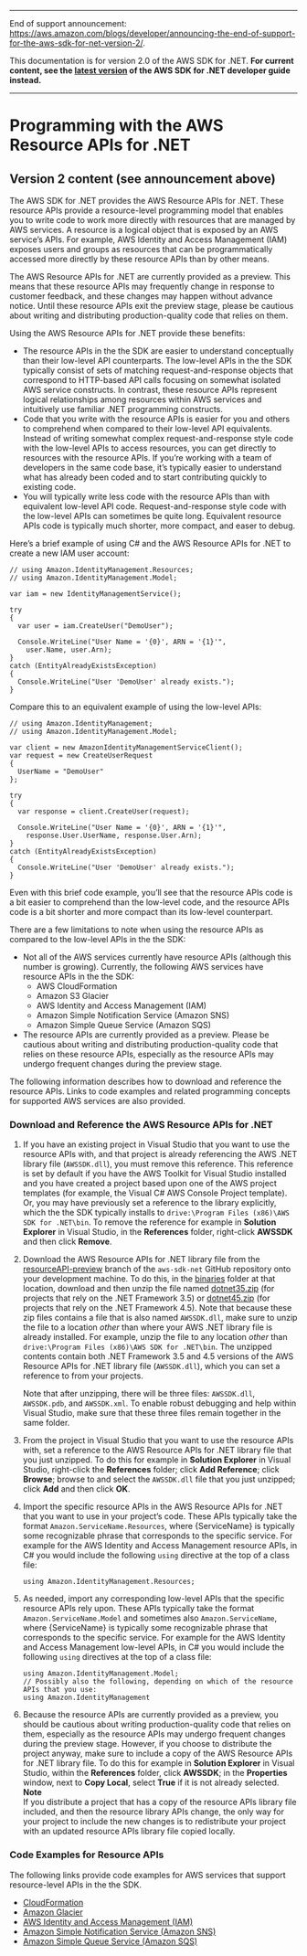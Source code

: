--------

End of support announcement: [https://aws\.amazon\.com/blogs/developer/announcing\-the\-end\-of\-support\-for\-the\-aws\-sdk\-for\-net\-version\-2/](https://aws.amazon.com/blogs/developer/announcing-the-end-of-support-for-the-aws-sdk-for-net-version-2/)\.

 This documentation is for version 2\.0 of the AWS SDK for \.NET\. **For current content, see the [latest version](https://docs.aws.amazon.com/sdk-for-net/latest/developer-guide) of the AWS SDK for \.NET developer guide instead\.**

--------

# Programming with the AWS Resource APIs for \.NET<a name="resource-level-apis-intro"></a>

## Version 2 content \(see announcement above\)<a name="w3aac13b7b3b1"></a>

The AWS SDK for \.NET provides the AWS Resource APIs for \.NET\. These resource APIs provide a resource\-level programming model that enables you to write code to work more directly with resources that are managed by AWS services\. A resource is a logical object that is exposed by an AWS service’s APIs\. For example, AWS Identity and Access Management \(IAM\) exposes users and groups as resources that can be programmatically accessed more directly by these resource APIs than by other means\.

The AWS Resource APIs for \.NET are currently provided as a preview\. This means that these resource APIs may frequently change in response to customer feedback, and these changes may happen without advance notice\. Until these resource APIs exit the preview stage, please be cautious about writing and distributing production\-quality code that relies on them\.

Using the AWS Resource APIs for \.NET provide these benefits:
+ The resource APIs in the the SDK are easier to understand conceptually than their low\-level API counterparts\. The low\-level APIs in the the SDK typically consist of sets of matching request\-and\-response objects that correspond to HTTP\-based API calls focusing on somewhat isolated AWS service constructs\. In contrast, these resource APIs represent logical relationships among resources within AWS services and intuitively use familiar \.NET programming constructs\.
+ Code that you write with the resource APIs is easier for you and others to comprehend when compared to their low\-level API equivalents\. Instead of writing somewhat complex request\-and\-response style code with the low\-level APIs to access resources, you can get directly to resources with the resource APIs\. If you’re working with a team of developers in the same code base, it’s typically easier to understand what has already been coded and to start contributing quickly to existing code\.
+ You will typically write less code with the resource APIs than with equivalent low\-level API code\. Request\-and\-response style code with the low\-level APIs can sometimes be quite long\. Equivalent resource APIs code is typically much shorter, more compact, and easer to debug\.

Here’s a brief example of using C\# and the AWS Resource APIs for \.NET to create a new IAM user account:

```
// using Amazon.IdentityManagement.Resources;
// using Amazon.IdentityManagement.Model;

var iam = new IdentityManagementService();

try
{
  var user = iam.CreateUser("DemoUser");

  Console.WriteLine("User Name = '{0}', ARN = '{1}'", 
    user.Name, user.Arn);
}
catch (EntityAlreadyExistsException)
{
  Console.WriteLine("User 'DemoUser' already exists.");
}
```

Compare this to an equivalent example of using the low\-level APIs:

```
// using Amazon.IdentityManagement;
// using Amazon.IdentityManagement.Model;

var client = new AmazonIdentityManagementServiceClient();
var request = new CreateUserRequest 
{ 
  UserName = "DemoUser" 
};

try
{
  var response = client.CreateUser(request);

  Console.WriteLine("User Name = '{0}', ARN = '{1}'", 
    response.User.UserName, response.User.Arn);
}
catch (EntityAlreadyExistsException)
{
  Console.WriteLine("User 'DemoUser' already exists.");
}
```

Even with this brief code example, you’ll see that the resource APIs code is a bit easier to comprehend than the low\-level code, and the resource APIs code is a bit shorter and more compact than its low\-level counterpart\.

There are a few limitations to note when using the resource APIs as compared to the low\-level APIs in the the SDK:
+ Not all of the AWS services currently have resource APIs \(although this number is growing\)\. Currently, the following AWS services have resource APIs in the the SDK:
  + AWS CloudFormation
  + Amazon S3 Glacier
  + AWS Identity and Access Management \(IAM\)
  + Amazon Simple Notification Service \(Amazon SNS\)
  + Amazon Simple Queue Service \(Amazon SQS\)
+ The resource APIs are currently provided as a preview\. Please be cautious about writing and distributing production\-quality code that relies on these resource APIs, especially as the resource APIs may undergo frequent changes during the preview stage\.

The following information describes how to download and reference the resource APIs\. Links to code examples and related programming concepts for supported AWS services are also provided\.

### Download and Reference the AWS Resource APIs for \.NET<a name="resource-level-apis-intro-setup"></a>

1. If you have an existing project in Visual Studio that you want to use the resource APIs with, and that project is already referencing the AWS \.NET library file \(`AWSSDK.dll`\), you must remove this reference\. This reference is set by default if you have the AWS Toolkit for Visual Studio installed and you have created a project based upon one of the AWS project templates \(for example, the Visual C\# AWS Console Project template\)\. Or, you may have previously set a reference to the library explicitly, which the the SDK typically installs to `drive:\Program Files (x86)\AWS SDK for .NET\bin`\. To remove the reference for example in **Solution Explorer** in Visual Studio, in the **References** folder, right\-click **AWSSDK** and then click **Remove**\.

1. Download the AWS Resource APIs for \.NET library file from the [resourceAPI\-preview](https://github.com/aws/aws-sdk-net/tree/resourceAPI-preview) branch of the `aws-sdk-net` GitHub repository onto your development machine\. To do this, in the [binaries](https://github.com/aws/aws-sdk-net/tree/resourceAPI-preview/binaries) folder at that location, download and then unzip the file named [dotnet35\.zip](https://github.com/aws/aws-sdk-net/tree/resourceAPI-preview/binaries/dotnet35.zip) \(for projects that rely on the \.NET Framework 3\.5\) or [dotnet45\.zip](https://github.com/aws/aws-sdk-net/tree/resourceAPI-preview/binaries/dotnet45.zip) \(for projects that rely on the \.NET Framework 4\.5\)\. Note that because these zip files contains a file that is also named `AWSSDK.dll`, make sure to unzip the file to a location *other* than where your AWS \.NET library file is already installed\. For example, unzip the file to any location *other* than `drive:\Program Files (x86)\AWS SDK for .NET\bin`\. The unzipped contents contain both \.NET Framework 3\.5 and 4\.5 versions of the AWS Resource APIs for \.NET library file \(`AWSSDK.dll`\), which you can set a reference to from your projects\.

   Note that after unzipping, there will be three files: `AWSSDK.dll`, `AWSSDK.pdb`, and `AWSSDK.xml`\. To enable robust debugging and help within Visual Studio, make sure that these three files remain together in the same folder\.

1. From the project in Visual Studio that you want to use the resource APIs with, set a reference to the AWS Resource APIs for \.NET library file that you just unzipped\. To do this for example in **Solution Explorer** in Visual Studio, right\-click the **References** folder; click **Add Reference**; click **Browse**; browse to and select the `AWSSDK.dll` file that you just unzipped; click **Add** and then click **OK**\.

1. Import the specific resource APIs in the AWS Resource APIs for \.NET that you want to use in your project’s code\. These APIs typically take the format `Amazon.ServiceName.Resources`, where \{ServiceName\} is typically some recognizable phrase that corresponds to the specific service\. For example for the AWS Identity and Access Management resource APIs, in C\# you would include the following `using` directive at the top of a class file:

   ```
   using Amazon.IdentityManagement.Resources;
   ```

1. As needed, import any corresponding low\-level APIs that the specific resource APIs rely upon\. These APIs typically take the format `Amazon.ServiceName.Model` and sometimes also `Amazon.ServiceName`, where \{ServiceName\} is typically some recognizable phrase that corresponds to the specific service\. For example for the AWS Identity and Access Management low\-level APIs, in C\# you would include the following `using` directives at the top of a class file:

   ```
   using Amazon.IdentityManagement.Model;
   // Possibly also the following, depending on which of the resource APIs that you use:
   using Amazon.IdentityManagement
   ```

1. Because the resource APIs are currently provided as a preview, you should be cautious about writing production\-quality code that relies on them, especially as the resource APIs may undergo frequent changes during the preview stage\. However, if you choose to distribute the project anyway, make sure to include a copy of the AWS Resource APIs for \.NET library file\. To do this for example in **Solution Explorer** in Visual Studio, within the **References** folder, click **AWSSDK**; in the **Properties** window, next to **Copy Local**, select **True** if it is not already selected\.
**Note**  
If you distribute a project that has a copy of the resource APIs library file included, and then the resource library APIs change, the only way for your project to include the new changes is to redistribute your project with an updated resource APIs library file copied locally\.

### Code Examples for Resource APIs<a name="resource-level-apis-intro-examples"></a>

The following links provide code examples for AWS services that support resource\-level APIs in the the SDK\.
+  [CloudFormation](cloudformation-apis-intro.md#cloudformation-apis-intro-resource-level) 
+  [Amazon Glacier](glacier-apis-intro.md#glacier-apis-intro-resource-level) 
+  [AWS Identity and Access Management \(IAM\)](iam-resource-api-examples.md) 
+  [Amazon Simple Notification Service \(Amazon SNS\)](sns-apis-intro.md#sns-apis-intro-resource-level) 
+  [Amazon Simple Queue Service \(Amazon SQS\)](sqs-apis-intro.md#sqs-apis-intro-resource-level) 